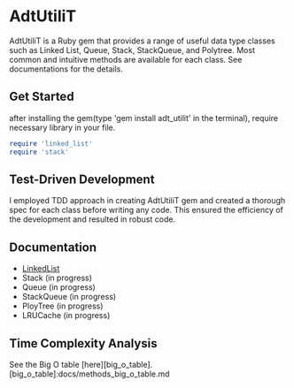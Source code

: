 # AdtUtiliT

AdtUtiliT is a Ruby gem that provides a range of useful data type classes such as Linked List, Queue, Stack, StackQueue, and Polytree. Most common and intuitive methods are available for each class. See documentations for the details.

## Get Started
after installing the gem(type 'gem install adt_utilit' in the terminal), require necessary library in your file.

```ruby
require 'linked_list'
require 'stack'

```

## Test-Driven Development
I employed TDD approach in creating AdtUtiliT gem and created a thorough spec for each class before writing any code. This ensured the efficiency of the development and resulted in robust code.


## Documentation

* [LinkedList][linked_list]
* Stack (in progress)
* Queue (in progress)
* StackQueue (in progress)
* PloyTree (in progress)
* LRUCache (in progress)

[linked_list]:docs/linked_list.md

## Time Complexity Analysis

See the Big O table [here][big_o_table].
[big_o_table]:docs/methods_big_o_table.md
